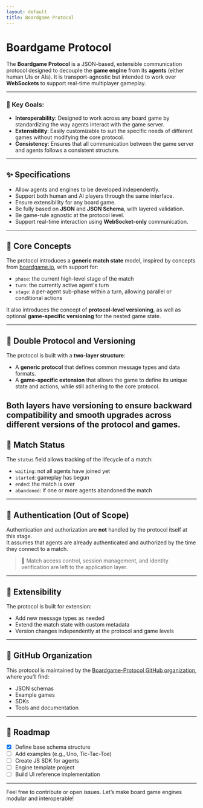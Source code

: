 ```yaml
---
layout: default
title: Boardgame Protocol
---
```


# Boardgame Protocol

The **Boardgame Protocol** is a JSON-based, extensible communication protocol designed to decouple the **game engine** from its **agents** (either human UIs or AIs). It is transport-agnostic but intended to work over **WebSockets** to support real-time multiplayer gameplay.

---

### 🔑 Key Goals:
- **Interoperability**: Designed to work across any board game by standardizing the way agents interact with the game server.
- **Extensibility**: Easily customizable to suit the specific needs of different games without modifying the core protocol.
- **Consistency**: Ensures that all communication between the game server and agents follows a consistent structure.


---

## ✨ Specifications

- Allow agents and engines to be developed independently.
- Support both human and AI players through the same interface.
- Ensure extensibility for any board game.
- Be fully based on **JSON** and **JSON Schema**, with layered validation.
- Be game-rule agnostic at the protocol level.
- Support real-time interaction using **WebSocket-only** communication.

---

## 🧩 Core Concepts

The protocol introduces a **generic match state** model, inspired by concepts from [boardgame.io](https://boardgame.io/), with support for:

- `phase`: the current high-level stage of the match  
- `turn`: the currently active agent's turn  
- `stage`: a per-agent sub-phase within a turn, allowing parallel or conditional actions

It also introduces the concept of **protocol-level versioning**, as well as optional **game-specific versioning** for the nested game state.

---

## 🧬 Double Protocol and Versioning

The protocol is built with a **two-layer structure**:

- A **generic protocol** that defines common message types and data formats.
- A **game-specific extension** that allows the game to define its unique state and actions, while still adhering to the core protocol.

Both layers have versioning to ensure backward compatibility and smooth upgrades across different versions of the protocol and games.
---

## 🚦 Match Status

The `status` field allows tracking of the lifecycle of a match:

- `waiting`: not all agents have joined yet  
- `started`: gameplay has begun  
- `ended`: the match is over  
- `abandoned`: if one or more agents abandoned the match

---

## 🔐 Authentication (Out of Scope)

Authentication and authorization are **not** handled by the protocol itself at this stage.  
It assumes that agents are already authenticated and authorized by the time they connect to a match.

> 🔸 Match access control, session management, and identity verification are left to the application layer.

---

## 🧠 Extensibility

The protocol is built for extension:

- Add new message types as needed  
- Extend the match state with custom metadata  
- Version changes independently at the protocol and game levels  

---

## 🔗 GitHub Organization

This protocol is maintained by the [Boardgame-Protocol GitHub organization](https://github.com/Boardgame-Protocol), where you’ll find:

- JSON schemas  
- Example games  
- SDKs  
- Tools and documentation  

---

## 📅 Roadmap

- [x] Define base schema structure  
- [ ] Add examples (e.g., Uno, Tic-Tac-Toe)  
- [ ] Create JS SDK for agents  
- [ ] Engine template project  
- [ ] Build UI reference implementation  

---

Feel free to contribute or open issues. Let’s make board game engines modular and interoperable!